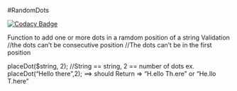#RandomDots

[![Codacy Badge](https://api.codacy.com/project/badge/Grade/6bef375c73a041ddaf96533b9f220af1)](https://app.codacy.com/app/elminson/RandomDots?utm_source=github.com&utm_medium=referral&utm_content=elminson/RandomDots&utm_campaign=Badge_Grade_Dashboard)

Function to add one or more dots in a ramdom position of a string 
Validation
//the dots can’t be consecutive position
//The dots can’t be in the first position

placeDot($string, 2);  //String == string, 2 == number of dots
ex. placeDot(“Hello there”,2); ==> should Return => “H.ello Th.ere” or “He.llo T.here”
